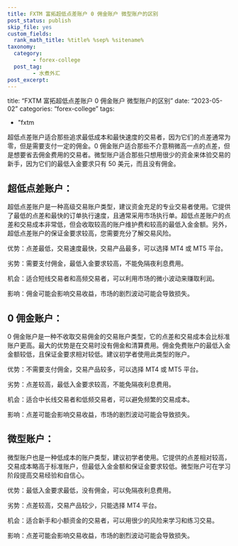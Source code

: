 ```yaml
---
title: FXTM 富拓超低点差账户 0 佣金账户 微型账户的区别
post_status: publish
skip_file: yes
custom_fields:
  rank_math_title: %title% %sep% %sitename%
taxonomy:
  category:
        - forex-college
  post_tag:
        - 水煮外汇
post_excerpt: 
---
```

title: “FXTM 富拓超低点差账户 0 佣金账户 微型账户的区别” date: “2023-05-02” categories: “forex-college” tags:

* "fxtm

超低点差账户适合那些追求最低成本和最快速度的交易者，因为它们的点差通常为零，但是需要支付一定的佣金。0 佣金账户适合那些不介意稍微高一点的点差，但是想要省去佣金费用的交易者。微型账户适合那些只想用很少的资金来体验交易的新手，因为它们的最低入金要求只有 50 美元，而且没有佣金。

## 超低点差账户：

超低点差账户是一种高级交易账户类型，建议资金充足的专业交易者使用。它提供了最低的点差和最快的订单执行速度，且通常采用市场执行单。超低点差账户的点差和交易成本非常低，但会收取较高的账户维护费和较高的最低入金金额。另外，超低点差账户的保证金要求较高，您需要充分了解交易风险。

优势：点差最低，交易速度最快，交易产品最多，可以选择 MT4 或 MT5 平台。

劣势：需要支付佣金，最低入金要求较高，不能免隔夜利息费用。

机会：适合短线交易者和高频交易者，可以利用市场的微小波动来赚取利润。

影响：佣金可能会影响交易收益，市场的剧烈波动可能会导致损失。

## 0 佣金账户：

0 佣金账户是一种不收取交易佣金的交易账户类型，它的点差和交易成本会比标准账户更高。最大的优势是在交易时没有佣金和清算费用。佣金免费账户的最低入金金额较低，且保证金要求相对较低。建议初学者使用此类型的账户。

优势：不需要支付佣金，交易产品较多，可以选择 MT4 或 MT5 平台。

劣势：点差较高，最低入金要求较高，不能免隔夜利息费用。

机会：适合中长线交易者和低频交易者，可以避免频繁的交易成本。

影响：点差可能会影响交易收益，市场的剧烈波动可能会导致损失。

## 微型账户：

微型账户也是一种低成本的账户类型，建议初学者使用。它提供的点差相对较高，交易成本略高于标准账户，但最低入金金额和保证金要求较低。微型账户可在学习阶段提高交易经验和自信心。

优势：最低入金要求最低，没有佣金，可以免隔夜利息费用。

劣势：点差较高，交易产品较少，只能选择 MT4 平台。

机会：适合新手和小额资金的交易者，可以用很少的风险来学习和练习交易。

影响：点差可能会影响交易收益，市场的剧烈波动可能会导致损失。